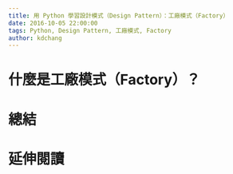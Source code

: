 ```yaml
---
title: 用 Python 學習設計模式（Design Pattern）：工廠模式（Factory）
date: 2016-10-05 22:00:00
tags: Python, Design Pattern, 工廠模式, Factory
author: kdchang
---
```


# 什麼是工廠模式（Factory）？

# 總結

# 延伸閱讀